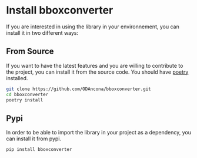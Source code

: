 # Install bboxconverter

If you are interested in using the library in your environnement, you can install it in two different ways:

## From Source

If you want to have the latest features and you are willing to contribute to the project, you can install it from the source code. You should have [poetry](https://python-poetry.org/docs/) installed.

```bash
git clone https://github.com/ODAncona/bboxconverter.git
cd bboxconverter
poetry install
```

## Pypi

In order to be able to import the library in your project as a dependency, you can install it from pypi.

```bash
pip install bboxconverter
```
